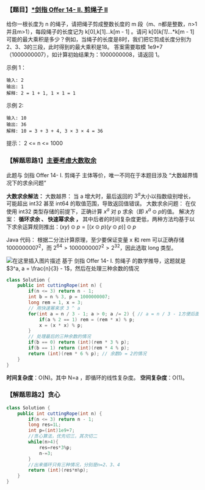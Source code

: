 ### 【题目】[*剑指 Offer 14- II. 剪绳子 II](https://leetcode-cn.com/problems/jian-sheng-zi-ii-lcof/)
给你一根长度为 n 的绳子，请把绳子剪成整数长度的 m 段（m、n都是整数，n>1并且m>1），每段绳子的长度记为 k[0],k[1]...k[m - 1] 。请问 k[0]*k[1]*...*k[m - 1] 可能的最大乘积是多少？例如，当绳子的长度是8时，我们把它剪成长度分别为2、3、3的三段，此时得到的最大乘积是18。
答案需要取模 1e9+7（1000000007），如计算初始结果为：1000000008，请返回 1。

示例 1：
	
	输入: 2
	输出: 1
	解释: 2 = 1 + 1, 1 × 1 = 1
示例 2:

	输入: 10
	输出: 36
	解释: 10 = 3 + 3 + 4, 3 × 3 × 4 = 36

提示：
2 <= n <= 1000

### 【解题思路1】[主要考虑大数取余](https://leetcode-cn.com/problems/jian-sheng-zi-ii-lcof/solution/mian-shi-ti-14-ii-jian-sheng-zi-iitan-xin-er-fen-f/)
此题与 剑指 Offer 14- I. 剪绳子 主体等价，唯一不同在于本题目涉及 “大数越界情况下的求余问题” 

**大数求余解法：**
大数越界： 当 a 增大时，最后返回的 $3^a$大小以指数级别增长，可能超出 int32 甚至 int64 的取值范围，导致返回值错误。
大数求余问题： 在仅使用 int32 类型存储的前提下，正确计算 $x^a$ 对 p 求余（即 $x^a \odot p$的值。
解决方案： **循环求余 、 快速幂求余 ，** 其中后者的时间复杂度更低，两种方法均基于以下求余运算规则推出：$(xy) \odot p = [(x \odot p)(y \odot p)] \odot p$

Java 代码： 根据二分法计算原理，至少要保证变量 x 和 rem 可以正确存储 $1000000007^2$，而 $2^{64} > 1000000007^2 > 2^{32}$，因此选取 long 类型。

![在这里插入图片描述](https://img-blog.csdnimg.cn/20200914125652482.png?x-oss-process=image/watermark,type_ZmFuZ3poZW5naGVpdGk,shadow_10,text_aHR0cHM6Ly9ibG9nLmNzZG4ubmV0L1h1bkNpeQ==,size_16,color_FFFFFF,t_70#pic_center)
基于 剑指 Offer 14- I. 剪绳子 的数学推导，这题就是 $3^a, a = \frac{n}{3} - 1$，然后在处理三种余数的情况
```java
class Solution {
    public int cuttingRope(int n) {
        if(n <= 3) return n - 1;
        int b = n % 3, p = 1000000007;
        long rem = 1, x = 3;
        // 用快速幂来求 3 ^ a
        for(int a = n / 3 - 1; a > 0; a /= 2) { // a = n / 3 - 1方便后面处理余数的情况
            if(a % 2 == 1) rem = (rem * x) % p;
            x = (x * x) % p;
        }
        // 处理最后的三种余数的情况
        if(b == 0) return (int)(rem * 3 % p);
        if(b == 1) return (int)(rem * 4 % p);
        return (int)(rem * 6 % p); // 余数b = 2的情况
    }
}
```
**时间复杂度**：O(N)。其中 N=a ，即循环的线性复杂度。
**空间复杂度**：O(1)。

### 【解题思路2】贪心

```java
class Solution {
    public int cuttingRope(int n) {
        if(n <= 3) return n - 1;
        long res=1L;
        int p=(int)1e9+7;
        //贪心算法，优先切三，其次切二
        while(n>4){
            res=res*3%p;
            n-=3;
        }
        //出来循环只有三种情况，分别是n=2、3、4
        return (int)(res*n%p);
    }
}
```